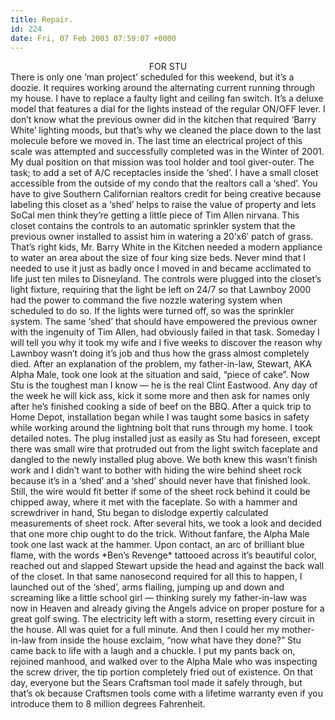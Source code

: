 ```yaml
---
title: Repair.
id: 224
date: Fri, 07 Feb 2003 07:59:07 +0000
---
```


<div align="center" class="caps">FOR STU</div>There is only one ‘man project’ scheduled for this weekend, but it’s a doozie. It requires working around the alternating current running through my house.  
 I have to replace a faulty light and ceiling fan switch. It’s a deluxe model that features a dial for the lights instead of the regular <span class="caps">ON/OFF</span> lever. I don’t know what the previous owner did in the kitchen that required ‘Barry White’ lighting moods, but that’s why we cleaned the place down to the last molecule before we moved in.  
 The last time an electrical project of this scale was attempted and successfully completed was in the Winter of 2001. My dual position on that mission was tool holder and tool giver-outer. The task; to add a set of <span class="caps">A/C</span> receptacles inside the ‘shed’.  
 I have a small closet accessible from the outside of my condo that the realtors call a ‘shed’. You have to give Southern Californian realtors credit for being creative because labeling this closet as a ‘shed’ helps to raise the value of property and lets SoCal men think they’re getting a little piece of Tim Allen nirvana.  
 This closet contains the controls to an automatic sprinkler system that the previous owner installed to assist him in watering a 20’x6′ patch of grass. That’s right kids, Mr. Barry White in the Kitchen needed a modern appliance to water an area about the size of four king size beds.  
 Never mind that I needed to use it just as badly once I moved in and became acclimated to life just ten miles to Disneyland.  
 The controls were plugged into the closet’s light fixture, requiring that the light be left on 24/7 so that Lawnboy 2000 had the power to command the five nozzle watering system when scheduled to do so. If the lights were turned off, so was the sprinkler system. The same ‘shed’ that should have empowered the previous owner with the ingenuity of Tim Allen, had obviously failed in that task.  
 Someday I will tell you why it took my wife and I five weeks to discover the reason why Lawnboy wasn’t doing it’s job and thus how the grass almost completely died.  
 After an explanation of the problem, my father-in-law, Stewart, <span class="caps">AKA</span> Alpha Male, took one look at the situation and said, “piece of cake”.  
 Now Stu is the toughest man I know — he is the real Clint Eastwood. Any day of the week he will kick ass, kick it some more and then ask for names only after he’s finished cooking a side of beef on the BBQ.  
 After a quick trip to Home Depot, installation began while I was taught some basics in safety while working around the lightning bolt that runs through my home. I took detailed notes.  
 The plug installed just as easily as Stu had foreseen, except there was small wire that protruded out from the light switch faceplate and dangled to the newly installed plug above.  
 We both knew this wasn’t finish work and I didn’t want to bother with hiding the wire behind sheet rock because it’s in a ‘shed’ and a ‘shed’ should never have that finished look. Still, the wire would fit better if some of the sheet rock behind it could be chipped away, where it met with the faceplate.  
 So with a hammer and screwdriver in hand, Stu began to dislodge expertly calculated measurements of sheet rock. After several hits, we took a look and decided that one more chip ought to do the trick. Without fanfare, the Alpha Male took one last wack at the hammer.  
 Upon contact, an arc of brilliant blue flame, with the words *Ben’s Revenge* tattooed across it’s beautiful color, reached out and slapped Stewart upside the head and against the back wall of the closet. In that same nanosecond required for all this to happen, I launched out of the ‘shed’, arms flailing, jumping up and down and screaming like a little school girl — thinking surely my father-in-law was now in Heaven and already giving the Angels advice on proper posture for a great golf swing.  
 The electricity left with a storm, resetting every circuit in the house. All was quiet for a full minute. And then I could her my mother-in-law from inside the house exclaim, “now what have they done?”  
 Stu came back to life with a laugh and a chuckle. I put my pants back on, rejoined manhood, and walked over to the Alpha Male who was inspecting the screw driver, the tip portion completely fried out of existence.  
 On that day, everyone but the Sears Craftsman tool made it safely through, but that’s ok because Craftsmen tools come with a lifetime warranty even if you introduce them to 8 million degrees Fahrenheit.


